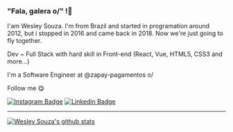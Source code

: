 ### "Fala, galera o/" !👋

I'am Wesley Souza. I'm from Brazil and started in programation around 2012, but i stopped in 2016 and came back in 2018. Now we're just going to fly together.

Dev ~ Full Stack with hard skill in Front-end (React, Vue, HTML5, CSS3 and more...)

I'm a Software Engineer at @zapay-pagamentos o/

Follow me 😋

[![Instagram Badge](https://img.shields.io/badge/Instagram-E4405F?style=for-the-badge&logo=instagram&logoColor=white&link=https://www.instagram.com/eiwsouza/)](https://www.instagram.com/eiwsouza/)
[![Linkedin Badge](https://img.shields.io/badge/-LinkedIn-blue?style=flat-square&logo=Linkedin&logoColor=white&link=https://www.linkedin.com/in/wesley-souza-932335179/)](https://www.linkedin.com/in/wesley-souza-932335179/)

____


[![Wesley Souza's github stats](https://github-readme-stats.vercel.app/api?username=iwsouza&theme=dark&show_icons=true&count_private=true)](https://github.com/iwsouza)
